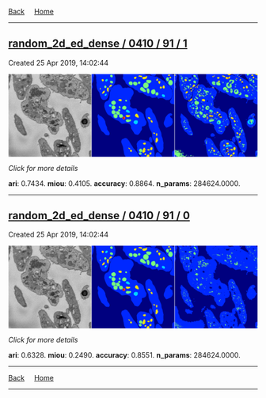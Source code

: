 
[Back](..)&nbsp;&nbsp;&nbsp;&nbsp;&nbsp;[Home](https://leapmanlab.github.io/snapshots)

---

<div class="summary"><a href="1"><h2>random_2d_ed_dense / 0410 / 91 / 1</h2></a><p>Created 25 Apr 2019, 14:02:44
</p><a href="1"><img src="1/media/summary.png" align="center"></a><p>
<i>Click for more details</i>
</p></div>

**ari**: 0.7434. **miou**: 0.4105. **accuracy**: 0.8864. **n_params**: 284624.0000. 

---

<div class="summary"><a href="0"><h2>random_2d_ed_dense / 0410 / 91 / 0</h2></a><p>Created 25 Apr 2019, 14:02:44
</p><a href="0"><img src="0/media/summary.png" align="center"></a><p>
<i>Click for more details</i>
</p></div>

**ari**: 0.6328. **miou**: 0.2490. **accuracy**: 0.8551. **n_params**: 284624.0000. 

---

[Back](..)&nbsp;&nbsp;&nbsp;&nbsp;&nbsp;[Home](https://leapmanlab.github.io/snapshots)

---